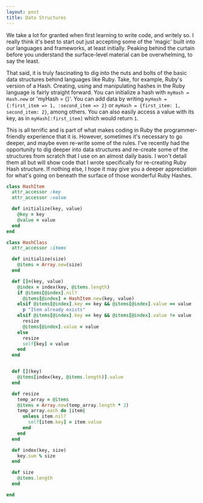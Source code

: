 ```yaml
---
layout: post
title: Data Structures
---
```


We take a lot for granted when first learning to write code, and writely so. I really think it's best to start out just accepting some of the 'magic' built into our languages and frameworks, at least initially. Peaking behind the curtain before you understand the surface-level material can be overwhelming, to say the least.

That said, it is truly fascinating to dig into the nuts and bolts of the basic data structures behind languages like Ruby. Take, for example, Ruby's version of a Hash. Creating, using and manipulating hashes in the Ruby language is fairly straight forward. You can initialize a hash with `myHash = Hash.new` or 'myHash = {}'.  You can add data by writing `myHash = {:first_item => 1, :second_item => 2}` or `myHash = {first_item: 1, second_item: 2}`, among others. You can also easily access a value with its key, as in `myHash[:first_item]` which would return `1`. 

This is all terrific and is part of what makes coding in Ruby the programmer-friendly experience that it is. However, sometimes it's necessary to go deeper, and maybe even re-write some of the rules. I've recently had the opportunity to dig deeper into data structures and re-create some of the structures from scratch that I use on an almost daily basis. I won't detail them all but will show code that I wrote specifically for re-creating Ruby Hash structure. If nothing else, I hope it may give you a deeper appreciation for what's going on beneath the surface of those wonderful Ruby Hashes.
```Ruby
class HashItem
  attr_accessor :key
  attr_accessor :value

  def initialize(key, value)
    @key = key
    @value = value
  end
end

class HashClass
  attr_accessor :items

  def initialize(size)
    @items = Array.new(size)
  end

  def []=(key, value)
    @index = index(key, @items.length)
    if @items[@index].nil?
      @items[@index] = HashItem.new(key, value)
    elsif @items[@index].key == key && @items[@index].value == value
      p "Item already exists"
    elsif @items[@index].key == key && @items[@index].value != value
      resize
      @items[@index].value = value
    else
      resize
      self[key] = value
    end
  end


  def [](key)
    @items[index(key, @items.length)].value
  end

  def resize
    temp_array = @items
    @items = Array.new(temp_array.length * 2)
    temp_array.each do |item|
      unless item.nil?
        self[item.key] = item.value
      end
    end
  end

  def index(key, size)
    key.sum % size
  end

  def size
    @items.length
  end

end
```